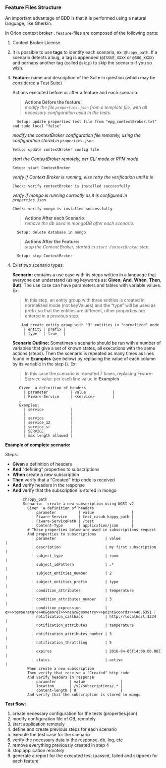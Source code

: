 ### Feature Files Structure

An important advantage of BDD is that it is performed using a natural language, like Gherkin.

In Orion context broker `.feature`-files are composed of the following parts:

1.	Context Broker License
2.  It is possible to use **tags** to identify each scenario, ex: `@happy_path`. If a scenario detects a bug, a tag is appended (`@ISSUE_XXXX` or `@BUG_XXXX`) and perhaps another tag (called `@skip`) to skip the scenario if you so wish.
3.	**Feature**: name and description of the Suite in question (which may be considered a Test Suite)
    
    Actions executed before or after a feature and each scenario:  
    >**Actions Before the feature:**   
    *modify the file `properties.json` from a template file, with all necessary configuration used in the tests*.
    ```
      Setup: update properties test file from "epg_contextBroker.txt" and sudo local "false"
    ```  
    *modify the contextBroker configuration file remotely, using the configuration stored in `properties.json`* 
    ```
    Setup: update contextBroker config file
    ```
    *start the ContextBroker remotely, per CLI mode or RPM mode*
    ```
    Setup: start ContextBroker
    ```
    *verify if Context Broker is running, else retry the verification until it is*
    ```
    Check: verify contextBroker is installed successfully
    ```
    *verify if mongo is running correctly as it is configured in `properties.json`*
    ```
    Check: verify mongo is installed successfully
    ```

    >**Actions After each Scenario:**   
    *remove the db used in mongoDB after each scenario*.
    ```
      Setup: delete database in mongo
    ``` 
   
    >**Actions After the Feature:**   
    *stop the Context Broker, started in `start ContextBroker` step*.
    ```
      Setup: stop ContextBroker
    ``` 
          
4.	Exist two scenario types:
    
    **Scenario:** contains a use case with its steps written in a language that everyone can understand (using keywords as: **Given**, **And**, **When**, **Then**, **But**). The use case can have parameters and tables with variable values. Ex:
    > In this step, an entity group with three entities is created in normalized mode (not keyValues) and the “type” will be used as prefix so that the entities are different, other properties are entered in a previous step.
    ```
        And create entity group with "3" entities in "normalized" mode
         | entity | prefix |
         | type   | true   |
    ```
    
    **Scenario Outline:** Sometimes a scenario should be run with a number of variables that give a set of known states, all executions with the same actions (steps). Then the scenario is repeated as many times as lines found in  **Examples** (see below) by replacing the value of each column by its variable in the step (<service>). Ex:   
    > In this case the scenario is repeated 7 times, replacing Fiware-Service value per each line value in **Examples**
     ```
        Given  a definition of headers
          | parameter          | value            |
          | Fiware-Service     | <service>        |
        …
        Examples:
          | service            |
          |                    |
          | service            |
          | service_12         |
          | service_sr         |
          | SERVICE            |
          | max length allowed |
    ```
    
**Example of complete scenario:**
    
Steps:
- **Given** a definition of headers 
- **And**   "defining" properties to subscriptions
- **When**  create a new subscription 
- **Then**  verify that a "Created" http code is received
- **And**   verify headers in the response
- **And**   verify that the subscription is stored in mongo
```
        @happy_path
        Scenario:  create a new subscription using NGSI v2
          Given  a definition of headers
            | parameter          | value                 |
            | Fiware-Service     | test_casub_happy_path |
            | Fiware-ServicePath | /test                 |
            | Content-Type       | application/json      |
          # These properties below are used in subscriptions request
          And properties to subscriptions
            | parameter                      | value                                                              |
            | description                    | my first subscription                                              |
            | subject_type                   | room                                                               |
            | subject_idPattern              | .*                                                                 |
            | subject_entities_number        | 2                                                                  |
            | subject_entities_prefix        | type                                                               |
            | condition_attributes           | temperature                                                        |
            | condition_attributes_number    | 3                                                                  |
            | condition_expression           | q>>>temperature>40&georel>>>near&geometry>>>point&coords>>>40.6391 |
            | notification_callback          | http://localhost:1234                                              |
            | notification_attributes        | temperature                                                        |
            | notification_attributes_number | 3                                                                  |
            | notification_throttling        | 5                                                                  |
            | expires                        | 2016-04-05T14:00:00.00Z                                            |
            | status                         | active                                                             |
          When create a new subscription
          Then verify that receive a "Created" http code
          And verify headers in response
            | parameter      | value                |
            | location       | /v2/subscriptions/.* |
            | content-length | 0                    |
          And verify that the subscription is stored in mongo
```
    
 **Test flow:**

 1. create necessary configuration for the tests (properties.json)
 2. modify configuration file of CB, remotely
 3. start application remotely
 4. define and create previous steps for each scenario
 5. execute the test case for the scenario
 6. verify the necessary data in the response, db, log, etc
 7. remove everything previously created in step 4
 8. stop application remotely
 9. generate a report for the executed test (passed, failed and skipped) for each feature
